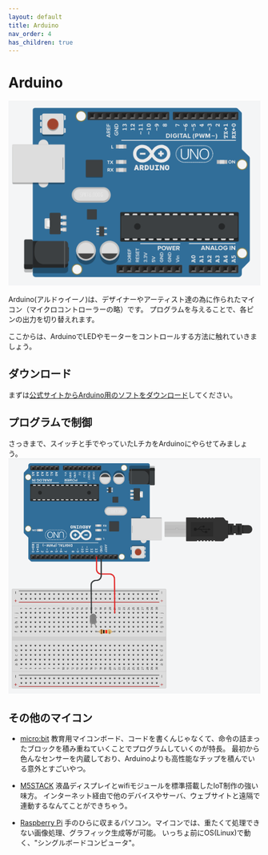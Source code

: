 ```yaml
---
layout: default
title: Arduino
nav_order: 4
has_children: true
---
```


# Arduino

<img src="assets/arduino_body.png"  alt="hi" class="inline"/>

Arduino(アルドゥイーノ)は、デザイナーやアーティスト達の為に作られたマイコン（マイクロコントローラーの略）です。
プログラムを与えることで、各ピンの出力を切り替えれます。

ここからは、ArduinoでLEDやモーターをコントロールする方法に触れていきましょう。

## ダウンロード

まずは[公式サイトからArduino用のソフトをダウンロード](https://www.arduino.cc/en/Main/Software)してください。

## プログラムで制御
さっきまで、スイッチと手でやっていたLチカをArduinoにやらせてみましょう。
<img src="assets/arduino_blink.png"  alt="hi" class="inline"/>


## その他のマイコン
* [micro:bit](https://archive.microbit.org/ja/)
教育用マイコンボード、コードを書くんじゃなくて、命令の詰まったブロックを積み重ねていくことでプログラムしていくのが特長。
最初から色んなセンサーを内蔵しており、Arduinoよりも高性能なチップを積んでいる意外とすごいやつ。

* [M5STACK](https://m5stack.com/)
液晶ディスプレイとwifiモジュールを標準搭載したIoT制作の強い味方。
インターネット経由で他のデバイスやサーバ、ウェブサイトと遠隔で連動するなんてことができちゃう。

* [Raspberry Pi](https://www.raspberrypi.org/)
手のひらに収まるパソコン。マイコンでは、重たくて処理できない画像処理、グラフィック生成等が可能。
いっちょ前にOS(Linux)で動く、"シングルボードコンピュータ"。
